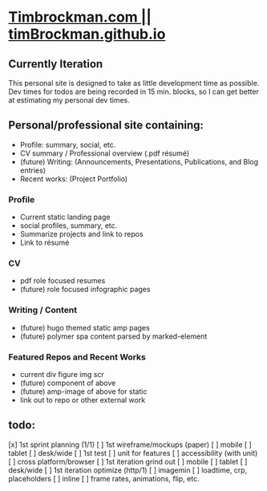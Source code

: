 # [Timbrockman.com || timBrockman.github.io](https://timbrockman.com)

## Currently Iteration
  This personal site is designed to take as little development time as possible. Dev times for todos are being recorded in 15 min. blocks, so I can get better at estimating my personal dev times.

## Personal/professional site containing:
  - Profile: summary, social, etc.
  - CV summary / Professional overview (.pdf résumé)
  - (future) Writing: (Announcements, Presentations, Publications, and Blog entries)
  - Recent works: (Project Portfolio)

### Profile
  - Current static landing page
  - social profiles, summary, etc.
  - Summarize projects and link to repos
  - Link to résumé

### CV
  - pdf role focused resumes
  - (future) role focused infographic pages

### Writing / Content
  - (future) hugo themed static amp pages
  - (future) polymer spa content parsed by marked-element

### Featured Repos and Recent Works
  - current div figure img scr
  - (future) component of above
  - (future) amp-image of above for static
  - link out to repo or other external work

## todo:
  [x] 1st sprint planning (1/1)
  [ ] 1st wireframe/mockups (paper)
    [ ] mobile
    [ ] tablet
    [ ] desk/wide
  [ ] 1st test
      [ ] unit for features
      [ ] accessibility (with unit)
      [ ] cross platform/browser
  [ ] 1st iteration grind out
    [ ] mobile
    [ ] tablet
    [ ] desk/wide
  [ ] 1st iteration optimize (http/1)
    [ ] imagemin
    [ ] loadtime, crp, placeholders
    [ ] inline
    [ ] frame rates, animations, flip, etc.
